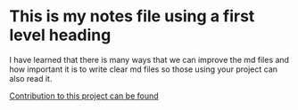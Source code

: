 # This is my notes file using a first level heading

I have learned that there is many ways that we can improve the md files and how important it is to write clear md files so those using your project can also read it.

[Contribution to this project can be found](README.md)